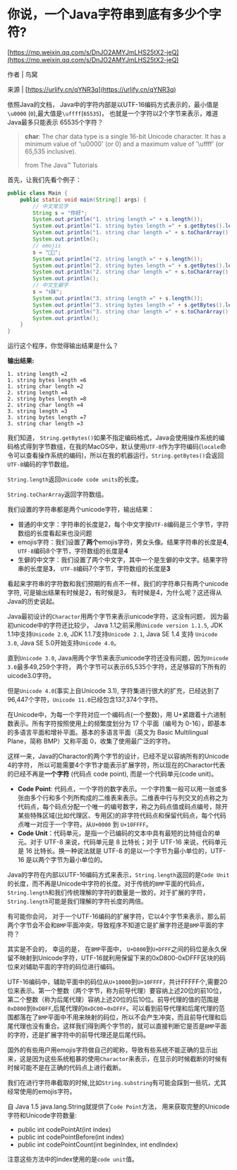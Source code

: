# 你说，一个Java字符串到底有多少个字符?

[https://mp.weixin.qq.com/s/DnJO2AMYJmLHS25tX2-jeQ](https://mp.weixin.qq.com/s/DnJO2AMYJmLHS25tX2-jeQ)

作者 \| 鸟窝

来源 \| [https://urlify.cn/qYNR3q](https://urlify.cn/qYNR3q)

依照Java的文档， Java中的字符内部是以UTF-16编码方式表示的，最小值是 `\u0000` \(`0`\),最大值是`\uffff`\(`65535`\)， 也就是一个字符以2个字节来表示，难道Java最多只能表示 65535个字符？

> **char**: The char data type is a single 16-bit Unicode character. It has a minimum value of '\u0000' \(or 0\) and a maximum value of '\uffff' \(or 65,535 inclusive\).
>
> from The Java™ Tutorials

首先，让我们先看个例子：

```java
public class Main {
    public static void main(String[] args) {
        // 中文常见字
        String s = "你好";
        System.out.println("1. string length =" + s.length());
        System.out.println("1. string bytes length =" + s.getBytes().length);
        System.out.println("1. string char length =" + s.toCharArray().length);
        System.out.println();
        // emojis
        s = "👦👩";
        System.out.println("2. string length =" + s.length());
        System.out.println("2. string bytes length =" + s.getBytes().length);
        System.out.println("2. string char length =" + s.toCharArray().length);
        System.out.println();
        // 中文生僻字
        s = "𑃁妹";
        System.out.println("3. string length =" + s.length());
        System.out.println("3. string bytes length =" + s.getBytes().length);
        System.out.println("3. string char length =" + s.toCharArray().length);
        System.out.println();
    }
}
```

运行这个程序，你觉得输出结果是什么？

**输出结果:**

```text
1. string length =2
1. string bytes length =6
1. string char length =2
2. string length =4
2. string bytes length =8
2. string char length =4
3. string length =3
3. string bytes length =7
3. string char length =3
```

我们知道， `String.getBytes()`如果不指定编码格式，Java会使用操作系统的编码格式得到字节数组，在我的MacOS中，默认使用`UTF-8`作为字符编码\(`locale`命令可以查看操作系统的编码\)，所以在我的机器运行，`String.getBytes()`会返回`UTF-8`编码的字节数组。

`String.length`返回`Unicode code units`的长度。

`String.toCharArray`返回字符数组。

我们设置的字符串都是两个unicode字符，输出结果：

* 普通的中文字：字符串的长度是2，每个中文字按`UTF-8`编码是三个字节，字符数组的长度看起来也没问题
* emojis字符：我们设置了**两个**emojis字符，男女头像。结果字符串的长度是**4**, `UTF-8`编码8个字节，字符数组的长度是**4**
* 生僻的中文字：我们设置了两个中文字，其中一个是生僻的中文字。结果字符串的长度是**3**， `UTF-8`编码7个字节，字符数组的长度是**3**

看起来字符串的字符数和我们预期的有点不一样，我们的字符串只有两个unicode字符, 可是输出结果有时候是2，有时候是3， 有时候是4，为什么呢？这还得从Java的历史说起。

Java最初设计的`Charactor`用两个字节来表示unicode字符，这没有问题， 因为最初unicode中的字符还比较少， Java 1.1之前采用`Unicode version 1.1.5`, JDK 1.1中支持`Unicode 2.0`, JDK 1.1.7支持`Unicode 2.1`, Java SE 1.4 支持 `Unicode 3.0`, Java SE 5.0开始支持`Unicode 4.0`。

直到`Unicode 3.0`, Java用两个字节来表示unicode字符还没有问题，因为`Unicode 3.0`最多49,259个字符， 两个字节可以表示65,535个字符，还足够容的下所有的uicode3.0字符。

但是`Unicode 4.0`\(事实上自Unicode 3.1\), 字符集进行很大的扩充，已经达到了96,447个字符，`Unicode 11.0`已经包含137,374个字符。

在Unicode中，为每一个字符对应一个编码点\(一个整数\)，用 U+紧跟着十六进制数表示。所有字符按照使用上的频繁度划分为 17 个平面（编号为 0-16），即基本的多语言平面和增补平面。基本的多语言平面（英文为 Basic Multilingual Plane，简称 BMP）又称平面 0，收集了使用最广泛的字符。

这样一来，Java的Charactor的两个字节的设计，已经不足以容纳所有的Unicode 4的字符， 所以可能需要4个字节才能表示扩展字符，所以现在的Charactor代表的已经不再是**一个字符** \(代码点 code point\), 而是一个代码单元\(code unit\)。

* **Code Point**: 代码点，一个字符的数字表示。一个字符集一般可以用一张或多张由多个行和多个列所构成的二维表来表示。二维表中行与列交叉的点称之为代码点，每个码点分配一个唯一的编号数字，称之为码点值或码点编号，除开某些特殊区域\(比如代理区、专用区\)的非字符代码点和保留代码点，每个代码点唯一对应于一个字符。从`U+0000` 到 `U+10FFFF`。
* **Code Unit**：代码单元，是指一个已编码的文本中具有最短的比特组合的单元。对于 UTF-8 来说，代码单元是 8 比特长；对于 UTF-16 来说，代码单元是 16 比特长。换一种说法就是 UTF-8 的是以一个字节为最小单位的，UTF-16 是以两个字节为最小单位的。

Java的字符在内部以UTF-16编码方式来表示，`String.length`返回的是`Code Unit`的长度，而不再是Unicode中字符的长度。对于传统的`BMP`平面的代码点，`String.length`和我们传统理解的字符的数量是一致的，对于扩展的字符，`String.length`可能是我们理解的字符长度的两倍。

有可能你会问， 对于一个UTF-16编码的扩展字符，它以4个字节来表示，那么前两个字节会不会和`BMP`平面冲突，导致程序不知道它是扩展字符还是`BMP`平面的字符？

其实是不会的， 幸运的是， 在`BMP`平面中， `U+D800`到`U+DFFF`之间的码位是永久保留不映射到Unicode字符，UTF-16就利用保留下来的0xD800-0xDFFF区块的码位来对辅助平面的字符的码位进行编码。

UTF-16编码中，辅助平面中的码位从`U+10000`到`U+10FFFF`，共计FFFFF个,需要20位来表示。第一个整数（两个字节，称为前导代理）要容纳上述20位的前10位，第二个整数（称为后尾代理）容纳上述20位的后10位。前导代理的值的范围是`0xD800`到`0xDBFF`,后尾代理的`0xDC00`~`0xDFFF`。可以看到前导代理和后尾代理的范围都落在了`BMP`平面中不用来映射的码位，所以不会产生冲突，而且前导代理和后尾代理也没有重合。这样我们得到两个字节的，就可以直接判断它是否是`BMP`平面的字符，还是扩展字符中的前导代理还是后尾代码。

国外的有些用户用emojis字符做自己的昵称，导致有些系统不能正确的显示出来，这是因为这些系统粗暴的使用`Charactor`来表示，在显示的时候截断的时候有时候可能不是在正确的代码点上进行截断。

我们在进行字符串截取的时候,比如`String.substring`有可能会踩到一些坑，尤其经常使用的emojis字符。

自 Java 1.5 java.lang.String就提供了`Code Point`方法， 用来获取完整的Unicode字符和Unicode字符数量:

* public int codePointAt\(int index\)
* public int codePointBefore\(int index\)
* public int codePointCount\(int beginIndex, int endIndex\)

注意这些方法中的index使用的是`code unit`值。

